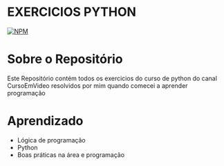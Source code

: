 # EXERCICIOS PYTHON
[![NPM](https://img.shields.io/npm/l/react)](https://github.com/Guilhermepxt04/RPA_NF/blob/main/LICENSE) 

# Sobre o Repositório

Este Repositório contém todos os exercicios do curso de python do canal CursoEmVideo resolvidos por mim quando comecei a aprender programação 

# Aprendizado

- Lógica de programação
- Python
- Boas práticas na área e programação
